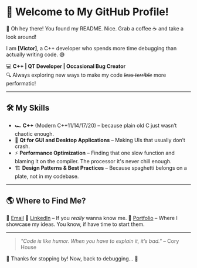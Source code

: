 # 🚀 Welcome to My GitHub Profile!

👋 Oh hey there! You found my README. Nice. Grab a coffee ☕ and take a look around!  

I am **[Victor]**, a C++ developer who spends more time debugging than actually writing code. 😅

💻 **C++ | QT Developer | Occasional Bug Creator**  
🔍 Always exploring new ways to make my code ~~*less terrible*~~ more performatic!

---

## 🛠️ My Skills
- 🏎️ **C++** (Modern C++11/14/17/20) – because plain old C just wasn’t chaotic enough.
- 🎨 **Qt for GUI and Desktop Applications** – Making UIs that usually don’t crash.
- ⚡ **Performance Optimization** – Finding that one slow function and blaming it on the compiler. The processor it's never chill enough.
- 🏗️ **Design Patterns & Best Practices** – Because spaghetti belongs on a plate, not in my codebase.

---

## 🌎 Where to Find Me?
📧 [Email](mailto:victorrafael735@gmail.com)
💼 [LinkedIn](https://www.linkedin.com/in/victor-rafael-9a01341bb/) – If you *really* wanna know me.
📝 [Portfolio](https://github.com/VictorRafael735) – Where I showcase my ideas. You know, if have time to start them.

---

> *"Code is like humor. When you have to explain it, it’s bad."* – Cory House  

🎉 Thanks for stopping by! Now, back to debugging... 🚀
